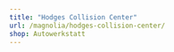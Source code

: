 ```yaml
---
title: "Hodges Collision Center"
url: /magnolia/hodges-collision-center/
shop: Autowerkstatt
---
```

